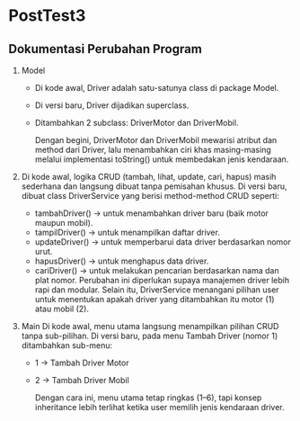 # PostTest3

## Dokumentasi Perubahan Program
1. Model
   * Di kode awal, Driver adalah satu-satunya class di package Model.
   * Di versi baru, Driver dijadikan superclass.
   * Ditambahkan 2 subclass: DriverMotor dan DriverMobil.

     Dengan begini, DriverMotor dan DriverMobil mewarisi atribut dan method dari Driver, lalu menambahkan ciri khas masing-masing melalui implementasi toString() untuk membedakan jenis kendaraan.

2. Di kode awal, logika CRUD (tambah, lihat, update, cari, hapus) masih sederhana dan langsung dibuat tanpa pemisahan khusus.
   Di versi baru, dibuat class DriverService yang berisi method-method CRUD seperti:
   * tambahDriver() → untuk menambahkan driver baru (baik motor maupun mobil).
   * tampilDriver() → untuk menampilkan daftar driver.
   * updateDriver() → untuk memperbarui data driver berdasarkan nomor urut.
   * hapusDriver() → untuk menghapus data driver.
   * cariDriver() → untuk melakukan pencarian berdasarkan nama dan plat nomor.
     Perubahan ini diperlukan supaya manajemen driver lebih rapi dan modular. Selain itu, DriverService menangani pilihan user untuk menentukan apakah driver yang ditambahkan itu motor (1) atau mobil (2).

3. Main
   Di kode awal, menu utama langsung menampilkan pilihan CRUD tanpa sub-pilihan.
   Di versi baru, pada menu Tambah Driver (nomor 1) ditambahkan sub-menu:
   * 1 → Tambah Driver Motor
   * 2 → Tambah Driver Mobil

     Dengan cara ini, menu utama tetap ringkas (1–6), tapi konsep inheritance lebih terlihat ketika user memilih jenis kendaraan driver.
